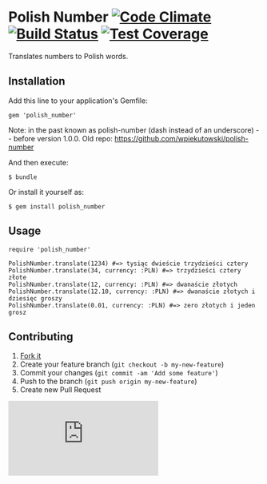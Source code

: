 # Polish Number [![Code Climate](https://codeclimate.com/github/amberbit/polish_number.png)](https://codeclimate.com/github/amberbit/polish_number) [![Build Status](https://travis-ci.org/amberbit/polish_number.png?branch=master)](https://travis-ci.org/amberbit/polish_number) [![Test Coverage](https://codeclimate.com/github/amberbit/polish_number/badges/coverage.svg)](https://codeclimate.com/github/amberbit/polish_number)

Translates numbers to Polish words.

## Installation

Add this line to your application's Gemfile:

    gem 'polish_number'

Note: in the past known as polish-number (dash instead of an underscore) -- before version 1.0.0. Old repo: https://github.com/wpiekutowski/polish-number

And then execute:

    $ bundle

Or install it yourself as:

    $ gem install polish_number

## Usage

    require 'polish_number'

    PolishNumber.translate(1234) #=> tysiąc dwieście trzydzieści cztery
    PolishNumber.translate(34, currency: :PLN) #=> trzydzieści cztery złote
    PolishNumber.translate(12, currency: :PLN) #=> dwanaście złotych
    PolishNumber.translate(12.10, currency: :PLN) #=> dwanaście złotych i dziesięc groszy
    PolishNumber.translate(0.01, currency: :PLN) #=> zero złotych i jeden grosz

## Contributing

1. [Fork it](http://github.com/amberbit/polish_number/fork)
2. Create your feature branch (`git checkout -b my-new-feature`)
3. Commit your changes (`git commit -am 'Add some feature'`)
4. Push to the branch (`git push origin my-new-feature`)
5. Create new Pull Request

[![Analytics](https://ga-beacon.appspot.com/UA-49257773-1/README.md?pixel)](https://github.com/igrigorik/ga-beacon)
